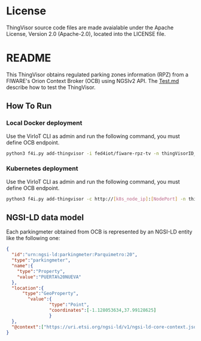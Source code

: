 # License

ThingVisor source code files are made avaialable under the Apache License, Version 2.0 (Apache-2.0), located into the LICENSE file.

# README

This ThingVisor obtains regulated parking zones information (RPZ) from a FIWARE's Orion Context Broker (OCB) using NGSIv2 API.
The [Test.md](./Test.md) describe how to test the ThingVisor.

## How To Run

### Local Docker deployment

Use the VirIoT CLI as admin and run the following command, you must define OCB endpoint.

```bash  
python3 f4i.py add-thingvisor -i fed4iot/fiware-rpz-tv -n thingVisorID_RPZ -d "thingVisorID_RPZ" -p '{"ocb_ip":"<OCB_Public_IP>", "ocb_port":"<OCB_Port>"}'
```

### Kubernetes deployment

Use the VirIoT CLI as admin and run the following command, you must define OCB endpoint.

```bash  
python3 f4i.py add-thingvisor -c http://[k8s_node_ip]:[NodePort] -n thingVisorID_RPZ -d "thingVisorID_RPZ" -p '{"ocb_ip":"<OCB_Public_IP>", "ocb_port":"<OCB_Port>"}' -y "yaml/thingVisor-murcia-rpz.yaml"
```

## NGSI-LD data model

Each parkingmeter obtained from OCB is represented by an NGSI-LD entity like the following one:

```json
{
  "id":"urn:ngsi-ld:parkingmeter:Parquimetro:20",
  "type":"parkingmeter",
  "name":{
    "type":"Property",
    "value":"PUERTA%20NUEVA"
  },
  "location":{
      "type":"GeoProperty",
        "value":{
                "type":"Point",
                "coordinates":[-1.128053634,37.99128625]
                }
  },
  "@context":["https://uri.etsi.org/ngsi-ld/v1/ngsi-ld-core-context.jsonld","https://odins.es/smartParkingOntology/rpz-context.jsonld"]  
}

```
